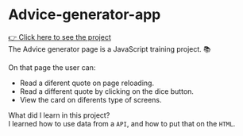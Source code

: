 # Advice-generator-app
[👉 Click here to see the project](https://lucasbalbinoss.github.io/Advice-generator-app/src/index.html)
<br>
The Advice generator page is a JavaScript training project. 📚

On that page the user can:
- Read a diferent quote on page reloading.
- Read a different quote by clicking on the dice button.
- View the card on diferents type of screens.

What did I learn in this project?
<br>
I learned how to use data from a `API`, and how to put that on the `HTML`.